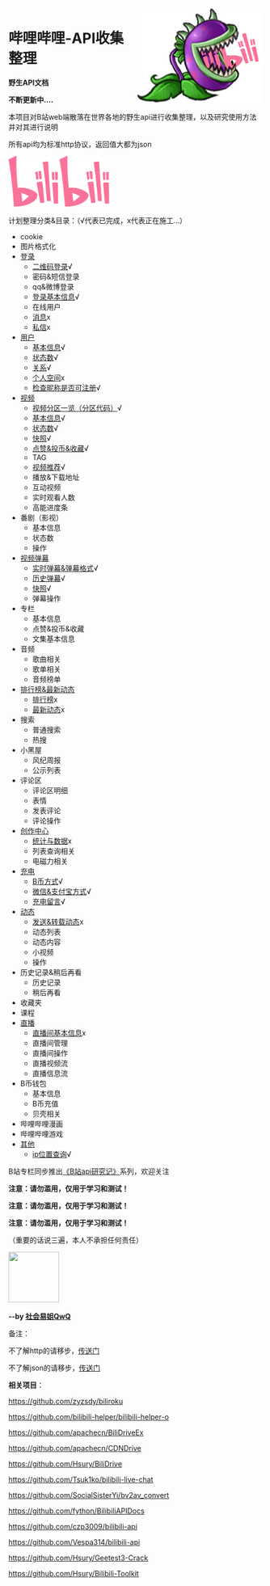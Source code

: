 <img src="/imgs/Mylogo.png" align="right" width="250" height="200"/>

# 哔哩哔哩-API收集整理

**野生API文档**

**不断更新中....**

本项目对B站web端散落在世界各地的野生api进行收集整理，以及研究使用方法并对其进行说明

所有api均为标准http协议，返回值大都为json

<img src="/imgs/bilibili.svg" width="200" height="100"/>

计划整理分类&目录：（√代表已完成，x代表正在施工...）

- cookie
- 图片格式化
- [登录](login)
  - [二维码登录](login/QR.md)√
  - 密码&短信登录
  - qq&微博登录
  - [登录基本信息](login/login_info.md)√
  - 在线用户
  - [消息](login/msg.md)x
  - [私信](login/private_msg.md)x
- [用户](user)
  - [基本信息](user/info.md)√
  - [状态数](user/status_number.md)√
  - [关系](user/relation.md)√
  - [个人空间](user/space.md)x
  - [检查昵称是否可注册](user/check_nickname.md)√
- [视频](video)
  - [视频分区一览（分区代码）](video/video_zone.md)√
  - [基本信息](video/info.md)√
  - [状态数](video/status_number.md)√
  - [快照](video/snapshot.md)√
  - [点赞&投币&收藏](video/like_coin_fav.md)√
  - TAG
  - [视频推荐](video/recommend.md)√
  - 播放&下载地址
  - 互动视频
  - 实时观看人数
  - 高能进度条
- 番剧（影视）
  - 基本信息
  - 状态数
  - 操作
- [视频弹幕](danmaku)
  - [实时弹幕&弹幕格式](danmaku/danmaku.md)√
  - [历史弹幕](danmaku/history.md)√
  - [快照](danmaku/snapshot.md)√
  - 弹幕操作
- 专栏
  - 基本信息
  - 点赞&投币&收藏
  - 文集基本信息
- 音频
  - 歌曲相关
  - 歌单相关
  - 音频榜单
- [排行榜&最新动态](ranking&dynamic)
  - [排行榜](ranking&dynamic/ranking.md)x
  - [最新动态](ranking&dynamic/dynamic.md)x
- 搜索
  - 普通搜索
  - 热搜
- 小黑屋
  - 风纪周报
  - 公示列表
- 评论区
  - 评论区明细
  - 表情
  - 发表评论
  - 评论操作
- [创作中心](creativecenter)
  - [统计与数据](creativecenter/statistics&data.md)x
  - 列表查询相关
  - 电磁力相关
- [充电](electric)
  - [B币方式](electric/Bcoin.md)√
  - [微信&支付宝方式](electric/WeChat&Alipay.md)√
  - [充电留言](electric/charge_msg.md)√
- [动态](dynamic)
  - [发送&转载动态](dynamic/publish.md)x
  - 动态列表
  - 动态内容
  - 小视频
  - 操作
- 历史记录&稍后再看
  - 历史记录
  - 稍后再看
- 收藏夹
- 课程
- [直播](live)
  - [直播间基本信息](live/info.md)x
  - 直播间管理
  - 直播间操作
  - 直播视频流
  - 直播信息流
- B币钱包
  - 基本信息
  - B币充值
  - 贝壳相关
- 哔哩哔哩漫画
- 哔哩哔哩游戏
- [其他](other)
  - [ip位置查询](other/ip.md)√

B站专栏同步推出[《B站api研究记》](https://www.bilibili.com/read/readlist/rl207146)系列，欢迎关注

**注意：请勿滥用，仅用于学习和测试！**

**注意：请勿滥用，仅用于学习和测试！**

**注意：请勿滥用，仅用于学习和测试！**

（重要的话说三遍，本人不承担任何责任）

<img src="https://i2.hdslb.com/bfs/face/480e2e98513aaeb65d2f2c76dbae750c4de722e9.jpg" width="100" height="100"/>

**--by [社会易姐QwQ](https://space.bilibili.com/293793435)**

备注：

不了解http的请移步，[传送门](https://www.cnblogs.com/an-wen/p/11180076.html)

不了解json的请移步，[传送门](https://www.sojson.com/json/json_index.html)



**相关项目**：

https://github.com/zyzsdy/biliroku

https://github.com/bilibili-helper/bilibili-helper-o

https://github.com/apachecn/BiliDriveEx

https://github.com/apachecn/CDNDrive

https://github.com/Hsury/BiliDrive

https://github.com/Tsuk1ko/bilibili-live-chat

https://github.com/SocialSisterYi/bv2av_convert

https://github.com/fython/BilibiliAPIDocs

https://github.com/czp3009/bilibili-api

https://github.com/Vespa314/bilibili-api

https://github.com/Hsury/Geetest3-Crack

https://github.com/Hsury/Bilibili-Toolkit

